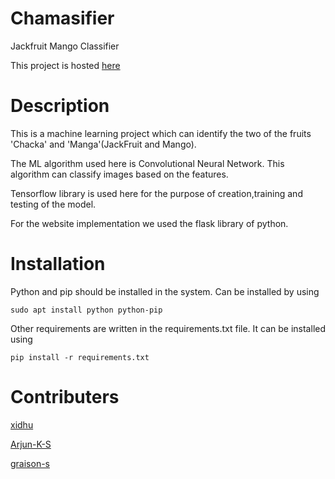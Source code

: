 # Chamasifier
Jackfruit Mango Classifier

This project is hosted 
[here](http://ec2-3-17-203-44.us-east-2.compute.amazonaws.com:8080/) 

# Description

This is a machine learning project which can identify the two of the fruits 'Chacka' and 'Manga'(JackFruit and Mango).

The ML algorithm used here is Convolutional Neural Network. This algorithm can classify images based on the features.

Tensorflow library is used here for the purpose of creation,training and testing of the model.

For the website implementation we used the flask library of python.

# Installation

Python and pip should be installed in the system.
Can be installed by using

```sudo apt install python python-pip```

Other requirements are written in the requirements.txt file.
It can be installed using 

```pip install -r requirements.txt```

# Contributers

[xidhu](https://github.com/xidhu)

[Arjun-K-S](https://github.com/Arjun-K-S)

[graison-s](https://github.com/graison-s)
